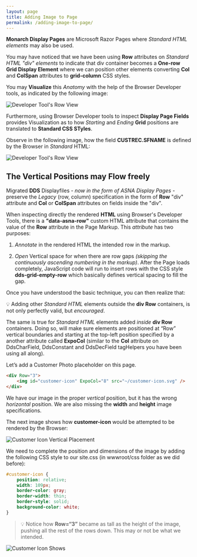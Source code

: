 ```yaml
---
layout: page
title: Adding Image to Page
permalink: /adding-image-to-page/
---
```

**Monarch Display Pages** are Microsoft Razor Pages where *Standard HTML elements* may also be used.

You may have noticed that we have been using **Row** attributes on *Standard HTML "div" elements* to indicate that div container becomes a **One-row Grid Display Element** where we can position other elements converting **Col** and **ColSpan** attributes to **grid-column** CSS styles.

You may **Visualize** this *Anatomy* with the help of the Browser Developer tools, as indicated by the following image: 

![Developer Tool's Row View](/images/developer-tools-element-view.png)

Furthermore, using Browser Developer tools to inspect **Display Page Fields** provides Visualization as to how *Starting* and *Ending* **Grid** positions are translated to **Standard CSS STyles**.

Observe in the following image, how the field **CUSTREC.SFNAME** is defined by the Browser in *Standard* HTML:

![Developer Tool's Row View](/images/developer-tools-element-style.png)

## The Vertical Positions may Flow freely

Migrated **DDS** Displayfiles - *now in the form of ASNA Display Pages* - preserve the *Legacy* (row, column) specification in the form of **Row** "div" attribute and **Col** or **ColSpan** attributes on fields inside the "div".

When inspecting directly the rendered **HTML** using Browser's Developer Tools, there is a **"data-asna-row"** custom HTML attribute that contains the value of the **Row** attribute in the Page Markup. This *attribute* has two purposes:

1. *Annotate* in the rendered HTML the intended row in the markup.

2. *Open* Vertical space for when there are row gaps *(skipping the continuously ascending numbering in the markup)*. After the Page loads completely, JavaScript code will run to insert rows with the CSS style **dds-grid-empty-row** which basically defines vertical spacing to fill the gap.

Once you have understood the basic technique, you can then realize that:

&#128161; Adding other *Standard HTML* elements outside the **div Row** containers, is not only perfectly valid, but *encouraged*.

The same is true for *Standard HTML* elements added *inside* **div Row** containers. Doing so, will make sure elements are positioned at “Row” vertical boundaries and starting at the top-left position specified by a another attribute called **ExpoCol** (similar to the **Col** attribute on DdsCharField, DdsConstant and DdsDecField tagHelpers you have been using all along).  

Let’s add a Customer Photo placeholder on this page.

```html
<div Row="3">
    <img id="customer-icon" ExpoCol="8" src="~/customer-icon.svg" />
</div>
```
  
We have our image in the proper *vertical* position, but it has the wrong *horizontal* position. We are also missing the **width** and **height** image specifications.

The next image shows how **customer-icon** would be attempted to be rendered by the Browser:

![Customer Icon Vertical Placement](/images/page-two-04.png)

We need to complete the position and dimensions of the image by adding the following CSS style to our site.css (in wwwroot/css folder as we did before):

```css
#customer-icon {
    position: relative;
    width: 109px;
    border-color: gray;
    border-width: thin;
    border-style: solid;
    background-color: white;
}
```

>&#128161; Notice how **Row=“3”** became as tall as the height of the image, pushing all the rest of the rows down. This may or not be what we intended.

![Customer Icon Shows](/images/page-two-04_a.png)

